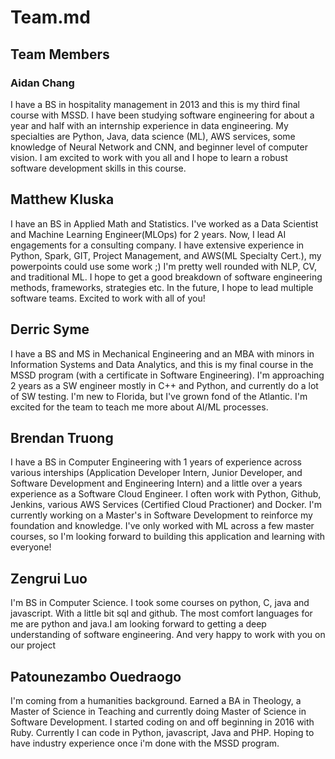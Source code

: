 # Team.md

## Team Members

### Aidan Chang
I have a BS in hospitality management in 2013 and this is my third final course with MSSD. I have been studying software engineering for about a year and half with an internship experience in data engineering. My specialties are Python, Java, data science (ML), AWS services, some knowledge of Neural Network and CNN, and beginner level of computer vision. I am excited to work with you all and I hope to learn a robust software development skills in this course.

## Matthew Kluska

I have an BS in Applied Math and Statistics. I've worked as a Data Scientist and Machine Learning Engineer(MLOps) for 2 years. Now, I lead AI engagements for a consulting company. I have extensive experience in Python, Spark, GIT, Project Management, and AWS(ML Specialty Cert.), my powerpoints could use some work ;) I'm pretty well rounded with NLP, CV, and traditional ML. I hope to get a good breakdown of software engineering methods, frameworks, strategies etc. In the future, I hope to lead multiple software teams. Excited to work with all of you!

## Derric Syme
I have a BS and MS in Mechanical Engineering and an MBA with minors in Information Systems and Data Analytics, and this is my final course in the MSSD program (with a certificate in Software Engineering).  I'm approaching 2 years as a SW engineer mostly in C++ and Python, and currently do a lot of SW testing.  I'm new to Florida, but I've grown fond of the Atlantic.  I'm excited for the team to teach me more about AI/ML processes.

## Brendan Truong
I have a BS in Computer Engineering with 1 years of experience across various interships (Application Developer Intern, Junior Developer, and Software Development and Engineering Intern) and a little over a years experience as a Software Cloud Engineer. I often work with Python, Github, Jenkins, various AWS Services (Certified Cloud Practioner) and Docker. I'm currently working on a Master's in Software Development to reinforce my foundation and knowledge. I've only worked with ML across a few master courses, so I'm looking forward to building this application and learning with everyone!

## Zengrui Luo
I'm BS in Computer Science. I took some courses on python, C, java and javascript. With a little bit sql and github. The most comfort languages for me are python and java.I am looking forward to getting a deep understanding of software engineering. And very happy to work with you on our project
## Patounezambo Ouedraogo
I'm coming from a humanities background. Earned a BA in Theology, a Master of Science in Teaching and currently doing Master of Science in Software Development. I started coding on and off beginning in 2016 with Ruby. Currently I can code in Python, javascript, Java and PHP. Hoping to have industry experience once i'm done with the MSSD program.

